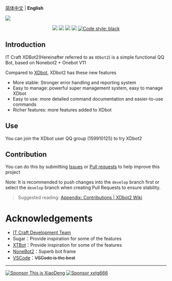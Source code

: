 [简体中文](https://github.com/ITCraftDevelopmentTeam/XDbot2) | **English**

![](https://socialify.git.ci/ITCraftDevelopmentTeam/XDbot2/image?description=1&forks=1&issues=1&language=1&logo=https://www.thisisxd.top/img/XDbot2.png&name=1&owner=1&pulls=1&stargazers=1&theme=Light)

<p align="center">
<img src="https://github.com/ITCraftDevelopmentTeam/XDbot2/actions/workflows/build-and-push-docker-image.yml/badge.svg">
<img src="https://img.shields.io/github/repo-size/ITCraftDevelopmentTeam/XDbot2">
<img src="https://img.shields.io/docker/image-size/xiaodeng3386/xdbot2?label=Docker%20Image%20Size">
<img src="https://img.shields.io/github/v/tag/ITCraftDevelopmentTeam/XDbot2">
<a href="https://github.com/psf/black"><img alt="Code style: black" src="https://img.shields.io/badge/code%20style-black-000000.svg"></a>
</p>

## Introduction

IT Craft XDBot2(Hereinafter referred to as `XDbot2`) is a simple functional QQ Bot, based on Nonebot2 + Onebot V11

Compared to [XDbot](https://github.com/This-is-XiaoDeng/XDbot), XDbot2 has these new features

- More stable: Stronger error handling and reporting system
- Easy to manage: powerful super management system, easy to manage XDbot
- Easy to use: more detailed command documentation and easier-to-use commands
- Richer features: more features added to XDbot

## Use

You can join the XDbot user QQ group (159910125) to try XDbot2

## Contribution

You can do this by submitting [Issues](https://github.com/ITCraftDevelopmentTeam/XDbot2/issues) or [Pull requests](https://github.com/ITCraftDevelopmentTeam/XDbot2/pulls) to help improve this project

Note: It is recommended to push changes into the `develop` branch first or select the `develop` branch when creating Pull Requests to ensure stability.

> Suggested reading: [Appendix: Contributions | XDbot2 Wiki](https://github.com/ITCraftDevelopmentTeam/XDbot2/wiki/%E9%99%84%E5%BD%95%EF%BC%9A%E8%B4%A1%E7%8C%AE) 

# Acknowledgements

- [IT Craft Development Team](https://itcdt.top)
- Sugar：Provide inspiration for some of the features
- [XTBot](https://github.com/xxtg666/XTBot-Core)：Provide inspiration for some of the features
- [NoneBot2](https://github.com/nonebot/nonebot2)：Superb bot frame
- [VSCode](https://github.com/microsoft/vscode)：~~VSCode is the best~~

----

<a href="https://pay.thisisxd.top/"><img src="https://img.shields.io/badge/Sponsor%20-%20This%20is%20XiaoDeng-green?logo=wechat&amp;logoColor=white&amp;style=flat" alt="Sponsor This is XiaoDeng"></a>
<a href="https://sponsor.xxtg666.top/"><img src="https://img.shields.io/badge/Sponsor%20-%20xxtg666-blue?logo=alipay&amp;logoColor=white&amp;style=flat" alt="Sponsor xxtg666"></a>
